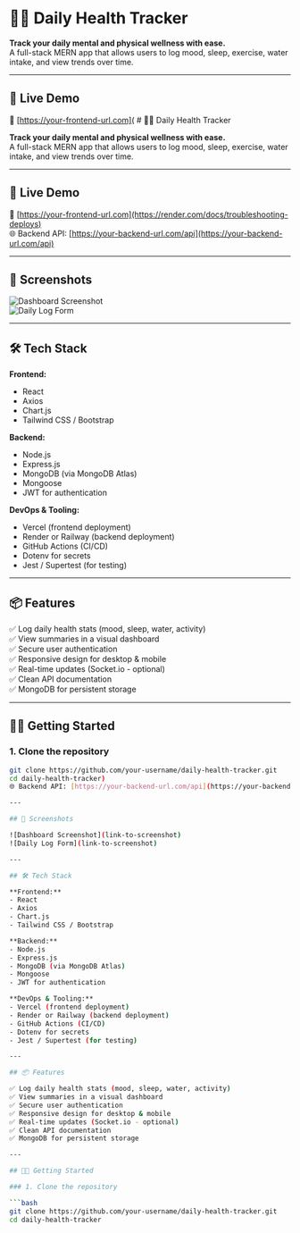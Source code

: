 # 🧠💪 Daily Health Tracker

**Track your daily mental and physical wellness with ease.**  
A full-stack MERN app that allows users to log mood, sleep, exercise, water intake, and view trends over time.

---

## 🚀 Live Demo  
🔗 [https://your-frontend-url.com]( # 🧠💪 Daily Health Tracker

**Track your daily mental and physical wellness with ease.**  
A full-stack MERN app that allows users to log mood, sleep, exercise, water intake, and view trends over time.

---

## 🚀 Live Demo  
🔗 [https://your-frontend-url.com](https://render.com/docs/troubleshooting-deploys)  
🌐 Backend API: [https://your-backend-url.com/api](https://your-backend-url.com/api)

---

## 📸 Screenshots

![Dashboard Screenshot](link-to-screenshot)  
![Daily Log Form](link-to-screenshot)

---

## 🛠️ Tech Stack

**Frontend:**  
- React  
- Axios  
- Chart.js  
- Tailwind CSS / Bootstrap

**Backend:**  
- Node.js  
- Express.js  
- MongoDB (via MongoDB Atlas)  
- Mongoose  
- JWT for authentication

**DevOps & Tooling:**  
- Vercel (frontend deployment)  
- Render or Railway (backend deployment)  
- GitHub Actions (CI/CD)  
- Dotenv for secrets  
- Jest / Supertest (for testing)

---

## 📦 Features

✅ Log daily health stats (mood, sleep, water, activity)  
✅ View summaries in a visual dashboard  
✅ Secure user authentication  
✅ Responsive design for desktop & mobile  
✅ Real-time updates (Socket.io - optional)  
✅ Clean API documentation  
✅ MongoDB for persistent storage

---

## 🧑‍💻 Getting Started

### 1. Clone the repository

```bash
git clone https://github.com/your-username/daily-health-tracker.git
cd daily-health-tracker)  
🌐 Backend API: [https://your-backend-url.com/api](https://your-backend-url.com/api)

---

## 📸 Screenshots

![Dashboard Screenshot](link-to-screenshot)  
![Daily Log Form](link-to-screenshot)

---

## 🛠️ Tech Stack

**Frontend:**  
- React  
- Axios  
- Chart.js  
- Tailwind CSS / Bootstrap

**Backend:**  
- Node.js  
- Express.js  
- MongoDB (via MongoDB Atlas)  
- Mongoose  
- JWT for authentication

**DevOps & Tooling:**  
- Vercel (frontend deployment)  
- Render or Railway (backend deployment)  
- GitHub Actions (CI/CD)  
- Dotenv for secrets  
- Jest / Supertest (for testing)

---

## 📦 Features

✅ Log daily health stats (mood, sleep, water, activity)  
✅ View summaries in a visual dashboard  
✅ Secure user authentication  
✅ Responsive design for desktop & mobile  
✅ Real-time updates (Socket.io - optional)  
✅ Clean API documentation  
✅ MongoDB for persistent storage

---

## 🧑‍💻 Getting Started

### 1. Clone the repository

```bash
git clone https://github.com/your-username/daily-health-tracker.git
cd daily-health-tracker
